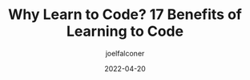 ---
author: joelfalconer
date: 2022-04-20
draft: true
permalink: false
publisher: sitepointdotcom
tags:
  - development
  - learning
  - career
target_url: https://www.sitepoint.com/why-learn-to-code/
title: Why Learn to Code? 17 Benefits of Learning to Code
---